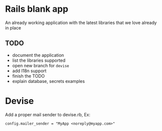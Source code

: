 # Rails blank app
An already working application with the latest libraries that we love already in place

## TODO
* document the application
* list the libraries supported
* open new branch for `devise`
* add I18n support
* finish the TODO
* explain database, secrets examples



# Devise
Add a proper mail sender to devise.rb, Ex:

    config.mailer_sender = "MyApp <noreply@myapp.com>"
